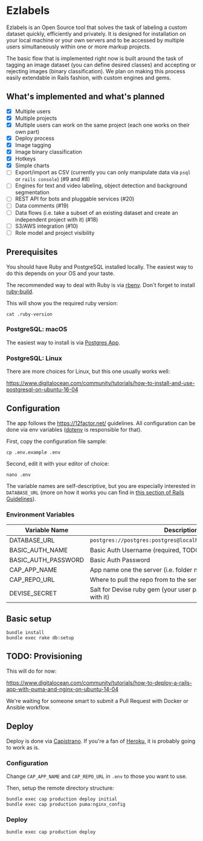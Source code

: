 # Ezlabels

Ezlabels is an Open Source tool that solves the task of labeling a custom dataset quickly, efficiently and privately. It is designed for installation on your local machine or your own servers and to be accessed by multiple users simultaneously within one or more markup projects.

The basic flow that is implemented right now is built around the task of tagging an image dataset (you can define desired classes) and accepting or rejecting images (binary classification). We plan on making this process easily extendable in Rails fashion, with custom engines and gems.

## What's implemented and what's planned

- [x] Multiple users
- [x] Multiple projects
- [x] Multiple users can work on the same project (each one works on their own part) 
- [x] Deploy process
- [x] Image tagging
- [x] Image binary classification
- [x] Hotkeys
- [x] Simple charts
- [ ] Export/import as CSV (currently you can only manipulate data via `psql` or `rails console`) (#9 and #8)
- [ ] Engines for text and video labeling, object detection and background segmentation
- [ ] REST API for bots and pluggable services (#20)
- [ ] Data comments (#19)
- [ ] Data flows (i.e. take a subset of an existing dataset and create an independent project with it) (#18)
- [ ] S3/AWS integration (#10)
- [ ] Role model and project visibility

## Prerequisites

You should have Ruby and PostgreSQL installed locally. The easiest way to do this depends on your OS and your taste.

The recommended way to deal with Ruby is via [rbenv](https://github.com/rbenv/rbenv). Don't forget to install [ruby-build](https://github.com/rbenv/ruby-build).

This will show you the required ruby version:

```
cat .ruby-version
```

### PostgreSQL: macOS

The easiest way to install is via [Postgres App](https://postgresapp.com/).

### PostgreSQL: Linux

There are more choices for Linux, but this one usually works well:

https://www.digitalocean.com/community/tutorials/how-to-install-and-use-postgresql-on-ubuntu-16-04


## Configuration

The app follows the https://12factor.net/ guidelines. All configuration can be done via env variables ([dotenv](https://github.com/bkeepers/dotenv) is responsible for that). 

First, copy the configuration file sample:

```
cp .env.example .env
```

Second, edit it with your editor of choice:

```
nano .env
```

The variable names are self-descriptive, but you are especially interested in `DATABASE_URL` (more on how it works you can find in [this section of Rails Guidelines](http://edgeguides.rubyonrails.org/configuring.html#configuring-a-database)).

### Environment Variables

| Variable Name         | Description                                                            |
| --------------------- | ---------------------------------------------------------------------- |
| DATABASE_URL          | `postgres://postgres:postgres@localhost/ezlabels_development`          |
| BASIC_AUTH_NAME       | Basic Auth Username (required, TODO: Remove entirely)                  |
| BASIC_AUTH_PASSWORD   | Basic Auth Password                                                    |
| CAP_APP_NAME          | App name one the server (i.e. folder name at `/var/www/`)              |
| CAP_REPO_URL          | Where to pull the repo from to the server                              |
| DEVISE_SECRET         | Salt for Devise ruby gem (your user passwords will be created with it) |

## Basic setup

```
bundle install
bundle exec rake db:setup
```

## TODO: Provisioning

This will do for now:

https://www.digitalocean.com/community/tutorials/how-to-deploy-a-rails-app-with-puma-and-nginx-on-ubuntu-14-04

We're waiting for someone smart to submit a Pull Request with Docker or Ansible workflow.

## Deploy

Deploy is done via [Capistrano](http://capistranorb.com/). If you're a fan of [Heroku](https://heroku.com), it is probably going to work as is.

### Configuration

Change `CAP_APP_NAME` and `CAP_REPO_URL` in `.env` to those you want to use.

Then, setup the remote directory structure:

```
bundle exec cap production deploy initial
bundle exec cap production puma:nginx_config
```

### Deploy

```
bundle exec cap production deploy
```
